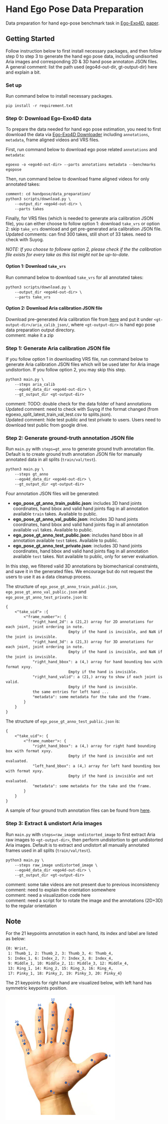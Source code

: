 # Hand Ego Pose Data Preparation
Data preparation for hand ego-pose benchmark task in [Ego-Exo4D](https://github.com/facebookresearch/Ego4d/tree/main), [paper](https://arxiv.org/abs/2311.18259).

## Getting Started
Follow instruction below to first install necessary packages, and then follow step 0 to step 3 to generate the hand ego pose data, including undisorted Aria images and corresponding 2D & 3D hand pose annotaton JSON files.  
A general comment: list the path used (ego4d-out-dir, gt-output-dir) here and explain a bit. 

### Set up
Run command below to install necessary packages.
```
pip install -r requirement.txt
```

### Step 0: Download Ego-Exo4D data
To prepare the data needed for hand ego pose estimation, you need to first download the data via [Ego-Exo4D Downloader](https://docs.ego-exo4d-data.org/download/) including `annotations`, `metadata`, frame aligned videos and VRS files. 

First, run command below to download ego pose related `annotations` and `metadata`:

```
egoexo -o <ego4d-out-dir> --parts annotations metadata --benchmarks egopose
```

Then, run command below to download frame aligned videos for only annotated takes:

```
comment: cd handpose/data_preparation/
python3 scripts/download.py \
    --output_dir <ego4d-out-dir> \
    --parts takes
```

Finally, for VRS files (which is needed to generate aria calibration JSON file), you can either choose to follow option 1: download `take_vrs` or option 2: skip `take_vrs` download and get pre-generated aria calibration JSON file.  
Updated comments: can find 300 takes, still short of 33 takes.  need to check with Suyog. 

*NOTE: If you choose to followw option 2, please check if the the calibration file exists for every take as this list might not be up-to-date.*

#### Option 1: Download `take_vrs`
Run command below to download `take_vrs` for all annotated takes:
```
python3 scripts/download.py \
    --output_dir <ego4d-out-dir> \
    --parts take_vrs
```

#### Option 2: Download Aria calibration JSON file
Download pre-generated Aria calibration file from [here](https://drive.google.com/drive/folders/1qPAzPbRdx65-UhIWGoFUGPrgM4JLpwUO?usp=sharing) and put it under `<gt-output-dir>/aria_calib_json/`, where `<gt-output-dir>` is hand ego pose data preparation output directory.  
comment: make it a zip


### Step 1: Generate Aria calibration JSON file
If you follow option 1 in downloading VRS file, run command below to generate Aria calibration JSON files which will be used later for Aria image undistortion. If you follow option 2, you may skip this step.
```
python3 main.py \
    --steps aria_calib
    --ego4d_data_dir <ego4d-out-dir> \
    --gt_output_dir <gt-output-dir>
```
comment: TODO: double check for the data folder of hand annotations  
Updated comment: need to check with Suyog if the format changed (from egoexo_split_latest_train_val_test.csv to splits.json).  
Updated comment: hide test public and test private to users. Users need to download test public from google drive. 

### Step 2: Generate ground-truth annotation JSON file 
Run `main.py` with `steps=gt_anno` to generate ground truth annotation file. Default is to create ground truth annotation JSON file for manually annotated data in all splits (`train/val/test`).

```
python3 main.py \
    --steps gt_anno
    --ego4d_data_dir <ego4d-out-dir> \
    --gt_output_dir <gt-output-dir>
```

Four annotation JSON files will be generated:
- **ego_pose_gt_anno_train_public.json**: includes 3D hand joints coordinates, hand bbox and valid hand joints flag in all annotation available `train` takes. Available to public. 
- **ego_pose_gt_anno_val_public.json**: includes 3D hand joints coordinates, hand bbox and valid hand joints flag in all annotation available `val` takes. Available to public. 
- **ego_pose_gt_anno_test_public.json**: includes hand bbox in all annotation available `test` takes. Available to public. 
- **ego_pose_gt_anno_test_private.json**: includes 3D hand joints coordinates, hand bbox and valid hand joints flag in all annotation available `test` takes. Not available to public, only for server evaluation.


In this step, we filtered valid 3D annotations by biomechanical constraints, and save it in the generated files. We encourage but do not request the users to use it as a data cleanup process.  

The structure of `ego_pose_gt_anno_train_public.json`, `ego_pose_gt_anno_val_public.json` and `ego_pose_gt_anno_test_private.json` is:  
```
{
    <"take_uid"> :{
        <"frame_number">: {
            "right_hand_2d": a (21,2) array for 2D annotations for each joint, joint ordering in note. 
                            Empty if the hand is invisible, and NaN if the joint is invisible. 
            "right_hand_3d": a (21,3) array for 3D annotations for each joint, joint ordering in note.  
                            Empty if the hand is invisible, and NaN if the joint is invisible. 
            "right_hand_bbox": a (4,) array for hand bounding box with format xyxy. 
                            Empty if the hand is invisible. 
            "right_hand_valid": a (21,) array to show if each joint is valid.
                            Empty if the hand is invisible.
            the same entries for left hand ...
            "metadata": some metadata for the take and the frame.
        }
    }
}
```
The structure of `ego_pose_gt_anno_test_public.json` is:  
```
{
    <"take_uid">: {
        <"frame_number">: {
            "right_hand_bbox": a (4,) array for right hand bounding box with format xyxy. 
                            Empty if the hand is invisible and not evaluated.  
            "left_hand_bbox": a (4,) array for left hand bounding box with format xyxy. 
                            Empty if the hand is invisible and not evaluated.  
            "metadata": some metadata for the take and the frame.
        }
    }
}
```

A sample of four ground truth annotation files can be found from [here](https://drive.google.com/drive/folders/17TYpJl523r8nzjRB3cBzxbhr2BhM7R8U?usp=sharing).

### Step 3: Extract & undistort Aria images
Run `main.py` with `steps=raw_image undistorted_image` to first extract Aria raw images to `<gt-output-dir>`, then perform undistortion to get undistorted Aria images. Default is to extract and undistort all manually annotated frames used in all splits (`train/val/test`).
```
python3 main.py \
    --steps raw_image undistorted_image \
    --ego4d_data_dir <ego4d-out-dir> \
    --gt_output_dir <gt-output-dir>
```
comment: some take videos are not present due to previous inconsistency  
comment: need to explain the orientation somewhere  
comment: need a visualization code here  
comment: need a script for to rotate the image and the annotations (2D+3D) to the regular orientation

## Note
For the 21 keypoints annotation in each hand, its index and label are listed as below:
```
{0: Wrist,
 1: Thumb_1, 2: Thumb_2, 3: Thumb_3, 4: Thumb_4,
 5: Index_1, 6: Index_2, 7: Index_3, 8: Index_4,
 9: Middle_1, 10: Middle_2, 11: Middle_3, 12: Middle_4,
 13: Ring_1, 14: Ring_2, 15: Ring_3, 16: Ring_4,
 17: Pinky_1, 18: Pinky_2, 19: Pinky_3, 20: Pinky_4}
```
The 21 keypoints for right hand are visualized below, with left hand has symmetric keypoints position. 

<img src="assets/hand_index.png" width ="350" height="400">
